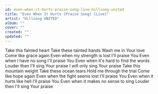 ```yaml
---
id: even-when-it-hurts-praise-song-live-hillsong-united
title: "Even When It Hurts (Praise Song) [Live]"
artist: "Hillsong UNITED"
album: ""
cover: ""
created: ""
updated: ""
---
```


Take this fainted heart
Take these tainted hands
Wash me in Your love
Come like grace again
Even when my strength is lost
I'll praise You
Even when I have no song
I'll praise You
Even when it's hard to find the words
Louder then I'll sing Your praise
I will only sing Your praise
Take this mountain weight
Take these ocean tears
Hold me through the trial
Come like hope again
Even when the fight seems lost
I'll praise You
Even when it hurts like hell
I'll praise You
Even when it makes no sense to sing
Louder then I'll sing Your praise